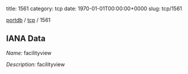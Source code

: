 title: 1561
category: tcp
date: 1970-01-01T00:00:00+0000
slug: tcp/1561

[portdb](/) / [tcp](/category/tcp.html) / 1561


## IANA Data

_Name:_ facilityview

_Description:_ facilityview

